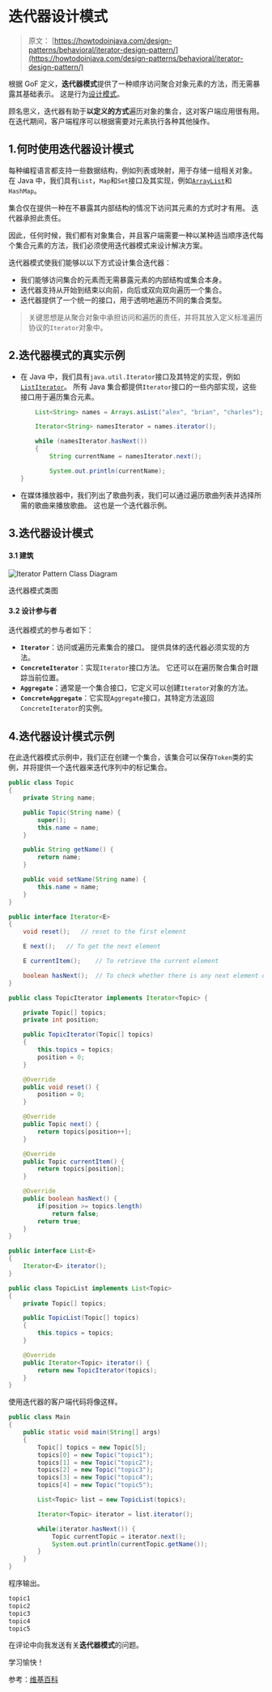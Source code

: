 # 迭代器设计模式

> 原文： [https://howtodoinjava.com/design-patterns/behavioral/iterator-design-pattern/](https://howtodoinjava.com/design-patterns/behavioral/iterator-design-pattern/)

根据 GoF 定义，**迭代器模式**提供了一种顺序访问聚合对象元素的方法，而无需暴露其基础表示。 这是行为[设计模式](https://howtodoinjava.com/gang-of-four-java-design-patterns/)。

顾名思义，迭代器有助于**以定义的方式**遍历对象的集合，这对客户端应用很有用。 在迭代期间，客户端程序可以根据需要对元素执行各种其他操作。

## 1.何时使用迭代器设计模式

每种编程语言都支持一些数据结构，例如列表或映射，用于存储一组相关对象。 在 Java 中，我们具有`List`，`Map`和`Set`接口及其实现，例如[`ArrayList`](https://howtodoinjava.com/java-arraylist/)和`HashMap`。

集合仅在提供一种在不暴露其内部结构的情况下访问其元素的方式时才有用。 迭代器承担此责任。

因此，任何时候，我们都有对象集合，并且客户端需要一种以某种适当顺序迭代每个集合元素的方法，我们必须使用迭代器模式来设计解决方案。

迭代器模式使我们能够以以下方式设计集合迭代器：

*   我们能够访问集合的元素而无需暴露元素的内部结构或集合本身。
*   迭代器支持从开始到结束以向前，向后或双向双向遍历一个集合。
*   迭代器提供了一个统一的接口，用于透明地遍历不同的集合类型。

> 关键思想是从聚合对象中承担访问和遍历的责任，并将其放入定义标准遍历协议的`Iterator`对象中。

## 2.迭代器模式的真实示例

*   在 Java 中，我们具有`java.util.Iterator`接口及其特定的实现，例如[`ListIterator`](https://howtodoinjava.com/java/collections/java-listiterator/)。 所有 Java 集合都提供`Iterator`接口的一些内部实现，这些接口用于遍历集合元素。

    ```java
    	List<String> names = Arrays.asList("alex", "brian", "charles");

    	Iterator<String> namesIterator = names.iterator();

    	while (namesIterator.hasNext()) 
    	{
    		String currentName = namesIterator.next();

    		System.out.println(currentName);
    }

    ```

*   在媒体播放器中，我们列出了歌曲列表，我们可以通过遍历歌曲列表并选择所需的歌曲来播放歌曲。 这也是一个迭代器示例。

## 3.迭代器设计模式

#### 3.1 建筑

![Iterator Pattern Class Diagram](img/2f55fa2f26d62033ccb26df996b108f8.png)

迭代器模式类图



#### 3.2 设计参与者

迭代器模式的参与者如下：

*   **`Iterator`**：访问或遍历元素集合的接口。 提供具体的迭代器必须实现的方法。
*   **`ConcreteIterator`**：实现`Iterator`接口方法。 它还可以在遍历聚合集合时跟踪当前位置。
*   **`Aggregate`**：通常是一个集合接口，它定义可以创建`Iterator`对象的方法。
*   **`ConcreteAggregate`**：它实现`Aggregate`接口，其特定方法返回`ConcreteIterator`的实例。

## 4.迭代器设计模式示例

在此迭代器模式示例中，我们正在创建一个集合，该集合可以保存`Token`类的实例，并将提供一个迭代器来迭代序列中的标记集合。

```java
public class Topic 
{
	private String name;

	public Topic(String name) {
		super();
		this.name = name;
	}

	public String getName() {
		return name;
	}

	public void setName(String name) {
		this.name = name;
	}
}

```

```java
public interface Iterator<E> 
{
	void reset();	// reset to the first element

	E next();	// To get the next element

	E currentItem();	// To retrieve the current element

	boolean hasNext();	// To check whether there is any next element or not.
}

```

```java
public class TopicIterator implements Iterator<Topic> {

	private Topic[] topics;
    private int position;

    public TopicIterator(Topic[] topics)
    {
        this.topics = topics;
        position = 0;
    }

	@Override
	public void reset() {
		position = 0;
	}

	@Override
	public Topic next() { 
		return topics[position++];
	}

	@Override
	public Topic currentItem() {
		return topics[position];
	}

	@Override
	public boolean hasNext() {
		if(position >= topics.length)
            return false;
        return true;
	}
}

```

```java
public interface List<E>
{
	Iterator<E> iterator();
}

```

```java
public class TopicList implements List<Topic>
{
	private Topic[] topics;

    public TopicList(Topic[] topics)
    {
        this.topics = topics;
    }

	@Override
	public Iterator<Topic> iterator() {
		return new TopicIterator(topics);
	}
}

```

使用迭代器的客户端代码将像这样。

```java
public class Main 
{
	public static void main(String[] args) 
	{
		Topic[] topics = new Topic[5];
		topics[0] = new Topic("topic1");
		topics[1] = new Topic("topic2");
		topics[2] = new Topic("topic3");
		topics[3] = new Topic("topic4");
		topics[4] = new Topic("topic5");

		List<Topic> list = new TopicList(topics);

		Iterator<Topic> iterator = list.iterator();

		while(iterator.hasNext()) {
			Topic currentTopic = iterator.next();
			System.out.println(currentTopic.getName());
		}
	}
}

```

程序输出。

```java
topic1
topic2
topic3
topic4
topic5

```

在评论中向我发送有关**迭代器模式**的问题。

学习愉快！

参考：[维基百科](https://en.wikipedia.org/wiki/Iterator_pattern)